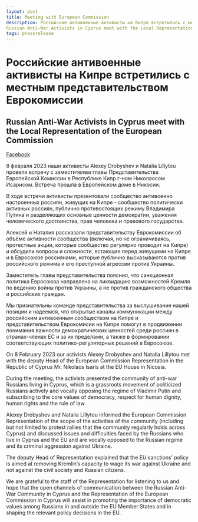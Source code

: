 ```yaml
---
layout: post
title: Meeting with European Commission
description: Российские антивоенные активисты на Кипре встретились с местным представительством Еврокомиссии
Russian Anti-War Activists in Cyprus meet with the Local Representation of the European Commission
tags: pressrelease
---
```

# Российские антивоенные активисты на Кипре встретились с местным представительством Еврокомиссии
## Russian Anti-War Activists in Cyprus meet with the Local Representation of the European Commission

[Facebook](https://www.facebook.com/nowarcy/posts/pfbid0kWJ3AYD6ESX9gt6BQxbhcJUpmwWKEEELvi94KNQrWw5a4HreiUWRqjcGNNZoVQSrl)

8 февраля 2023 наши активисты Alexey Drobyshev и Natalia Lillytou провели встречу с заместителем главы Представительства Европейской Комиссии в Республике Кипр г-ном Николаосом Исарисом. Встреча прошла в Европейском доме в Никосии.

В ходе встречи активисты презентовали сообщество антивоенно настроенных россиян, живущих на Кипре - сообщество политически активных россиян, публично противостоящих режиму Владимира Путина и разделяющих основные ценности демократии, уважения человеческого достоинства, прав человека и правового государства.

Алексей и Наталия рассказали представительству Еврокомиссии об объёме активности сообщества (включая, но не ограничиваясь, протестные акции, которые сообщество регулярно проводит на Кипре) и обсудили вопросы и сложности, встающие перед живущими на Кипре и в Евросоюзе россиянами, которые публично высказываются против российского режима и его преступной агрессии против Украины.

Заместитель главы представительства пояснил, что санкционная политика Евросоюза направлена на ликвидацию возможностей Кремля по ведению войны против Украины, а не против гражданского общества и российских граждан.

Мы признательны команде представительства за выслушивание нашей позиции и надеемся, что открытые каналы коммуникации между российским антивоенным сообществом на Кипре и представительством Еврокомисии на Кипре помогут в продвижении понимания важности демократических ценностей среди россиян в странах-членах ЕС и за их пределами, а также в формировании соответствующих политико-регуляторных решений в Евросоюзе.


On 8 February 2023 our activists Alexey Drobyshev and Natalia Lillytou met with the deputy Head of the European Commission Representation in the Republic of Cyprus Mr. Nikolaos Isaris at the EU House in Nicosia.

During the meeting, the activists presented the community of anti-war Russians living in Cyprus, which is a grassroots movement of politicized Russians actively and vocally opposing the regime of Vladimir Putin and subscribing to the core values of democracy, respect for human dignity, human rights and the rule of law.

Alexey Drobyshev and Natalia Lillytou informed the European Commission Representation of the scope of the activities of the community (including but not limited to protest rallies that the community regularly holds across Cyprus) and discussed issues and difficulties faced by the Russians who live in Cyprus and the EU and are vocally opposed to the Russian regime and its criminal aggression against Ukraine.

The deputy Head of Representation explained that the EU sanctions’ policy is aimed at removing Kremlin’s capacity to wage its war against Ukraine and not against the civil society and Russian citizens.

We are grateful to the staff of the Representation for listening to us and hope that the open channels of communication between the Russian Anti-War Community in Cyprus and the Representation of the European Commission in Cyprus will assist in promoting the importance of democratic values among Russians in and outside the EU Member States and in shaping the relevant policy decisions in the EU.
